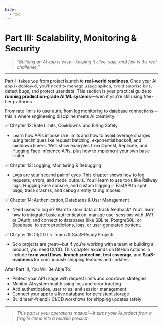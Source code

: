 ```yaml
---
hide:
  - toc
---
```


# Part III: Scalability, Monitoring & Security

> *“Building an AI app is easy—keeping it alive, safe, and fast is the real challenge.”*

---

Part III takes you from project launch to **real-world readiness**. Once your AI app is deployed, you’ll need to manage usage spikes, avoid surprise bills, detect bugs, and protect user data. This section is your practical guide to **running production-grade AI/ML systems**—even if you’re still using free-tier platforms.

From rate limits to user auth, from log monitoring to database connections—this is where engineering discipline meets AI creativity.

✅ Chapter 12: Rate Limits, Cooldowns, and Billing Safety

- Learn how APIs impose rate limits and how to avoid overage charges using techniques like request batching, exponential backoff, and cooldown timers. We’ll show examples from OpenAI, Replicate, and Hugging Face Inference APIs, plus how to implement your own basic limiter.

✅ Chapter 13: Logging, Monitoring & Debugging

- Logs are your second pair of eyes. This chapter shows how to log requests, errors, and model outputs. You’ll learn to use tools like Railway logs, Hugging Face console, and custom logging in FastAPI to spot bugs, trace crashes, and debug silently failing models.

✅ Chapter 14: Authentication, Databases & User Management

- Need users to log in? Want to store data or track feedback? You’ll learn how to integrate basic authentication, manage user sessions with JWT or OAuth, and connect to databases (like SQLite, PostgreSQL, or Supabase) to store predictions, logs, or user-generated content.

✅ Chapter 15: CI/CD for Teams & SaaS-Ready Projects

- Solo projects are great—but if you’re working with a team or building a product, you need CI/CD. This chapter expands on GitHub Actions to include **team workflows**, **branch protection**, **test coverage**, and **SaaS-readiness** for continuously shipping features and updates.

After Part III, You Will Be Able To:

* Protect your API usage with request limits and cooldown strategies
* Monitor AI system health using logs and error tracking
* Add authentication, user roles, and session management
* Connect your app to a live database for persistent storage
* Build team-friendly CI/CD workflows for shipping updates safely

---

> *This part is your operations manual—it turns your AI project from a fragile demo into a reliable product.*
